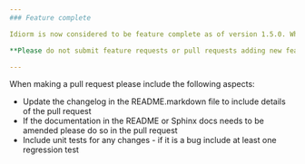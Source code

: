 ```yaml
---
### Feature complete

Idiorm is now considered to be feature complete as of version 1.5.0. Whilst it will continue to be maintained with bug fixes there will be no further new features added.

**Please do not submit feature requests or pull requests adding new features as they will be closed without ceremony.**

---
```


When making a pull request please include the following aspects:

- Update the changelog in the README.markdown file to include details of the pull request
- If the documentation in the README or Sphinx docs needs to be amended please do so in the pull request
- Include unit tests for any changes - if it is a bug include at least one regression test


